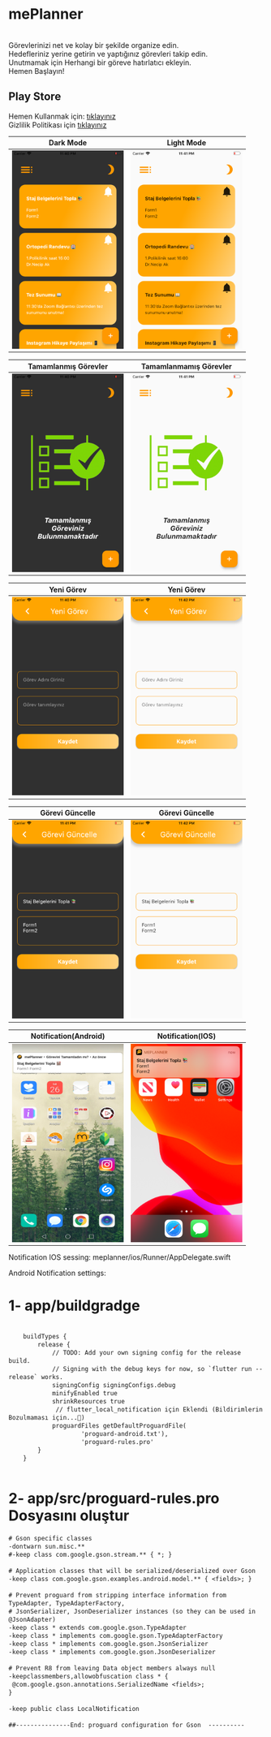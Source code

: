 # mePlanner

<br>
Görevlerinizi net ve kolay bir şekilde organize edin.
<br>
Hedefleriniz yerine getirin ve yaptığınız görevleri takip edin.
<br>
Unutmamak için Herhangi bir göreve hatırlatıcı ekleyin.
<br>
Hemen Başlayın!

## Play Store

Hemen Kullanmak için: [tıklayınız](xx)
<br>
Gizlilik Politikası için [tıklayınız](https://www.harunayyildiz.com/gizlilik-bildirimi/)

Dark Mode | Light Mode
------------ | -------------
<img src="https://github.com/harunayyildiz/meplanner/blob/master/assets/HomePage_Dark.png" alt="Dark Mode" width="220" height="391"> | <img src="https://github.com/harunayyildiz/meplanner/blob/master/assets/HomePage_Light.png" alt="Light Mode" width="220" height="391">



Tamamlanmış Görevler | Tamamlanmamış Görevler
------------ | -------------
<img src="https://github.com/harunayyildiz/meplanner/blob/master/assets/NoItem_Dark.png" alt="Dark Mode" width="220" height="391"> | <img src="https://github.com/harunayyildiz/meplanner/blob/master/assets/NoItem_Light.png" alt="Light Mode" width="220" height="391">


Yeni Görev | Yeni Görev
------------ | -------------
<img src="https://github.com/harunayyildiz/meplanner/blob/master/assets/NewTodo_Dark.png" alt="Yeni Görev" width="220" height="391"> | <img src="https://github.com/harunayyildiz/meplanner/blob/master/assets/NewTodo_Light.png" alt="Light Mode" width="220" height="391">


Görevi Güncelle | Görevi Güncelle
------------ | -------------
<img src="https://github.com/harunayyildiz/meplanner/blob/master/assets/UpdateTodo_Dark.png" alt="Dark Mode" width="220" height="391"> | <img src="https://github.com/harunayyildiz/meplanner/blob/master/assets/UpdateTodo_Light.png" alt="Light Mode" width="220" height="391">

Notification(Android) | Notification(IOS)
------------ | -------------
<img src="https://github.com/harunayyildiz/meplanner/blob/master/assets/Notification_Android.jpg" alt="Geçmiş Ödül" width="220" height="391"> | <img src="https://github.com/harunayyildiz/meplanner/blob/master/assets/Notification_Ios.png" alt="Geçmiş Ödül" width="220" height="391">


Notification IOS sessing:
meplanner/ios/Runner/AppDelegate.swift

Android Notification settings:
# 1- app/buildgradge
```

    buildTypes {
        release {
            // TODO: Add your own signing config for the release build.
            // Signing with the debug keys for now, so `flutter run --release` works.
            signingConfig signingConfigs.debug
            minifyEnabled true
            shrinkResources true
             // flutter_local_notification için Eklendi (Bildirimlerin Bozulmaması için...🔔)
            proguardFiles getDefaultProguardFile(
                    'proguard-android.txt'),
                    'proguard-rules.pro'
        }
    }
    
 ```
# 2- app/src/proguard-rules.pro Dosyasını oluştur

 ```
 # Gson specific classes
-dontwarn sun.misc.**
#-keep class com.google.gson.stream.** { *; }

# Application classes that will be serialized/deserialized over Gson
-keep class com.google.gson.examples.android.model.** { <fields>; }

# Prevent proguard from stripping interface information from TypeAdapter, TypeAdapterFactory,
# JsonSerializer, JsonDeserializer instances (so they can be used in @JsonAdapter)
-keep class * extends com.google.gson.TypeAdapter
-keep class * implements com.google.gson.TypeAdapterFactory
-keep class * implements com.google.gson.JsonSerializer
-keep class * implements com.google.gson.JsonDeserializer

# Prevent R8 from leaving Data object members always null
-keepclassmembers,allowobfuscation class * {
  @com.google.gson.annotations.SerializedName <fields>;
}

-keep public class LocalNotification

##---------------End: proguard configuration for Gson  ----------

 ```
                   
